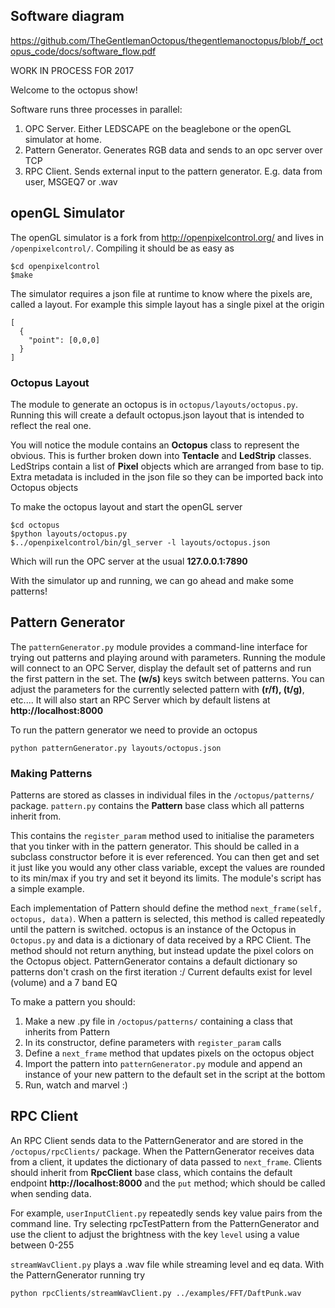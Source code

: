 ## Software diagram

https://github.com/TheGentlemanOctopus/thegentlemanoctopus/blob/f_octopus_code/docs/software_flow.pdf

WORK IN PROCESS FOR 2017 

Welcome to the octopus show! 

Software runs three processes in parallel:

1. OPC Server. Either LEDSCAPE on the beaglebone or the openGL simulator at home.
2. Pattern Generator. Generates RGB data and sends to an opc server over TCP
3. RPC Client. Sends external input to the pattern generator. E.g. data from user, MSGEQ7 or .wav

## openGL Simulator ##

The openGL simulator is a fork from http://openpixelcontrol.org/ and lives in `/openpixelcontrol/`. Compiling it should be as easy as

```
$cd openpixelcontrol
$make
```

The simulator requires a json file at runtime to know where the pixels are, called a layout. For example this simple layout has a single pixel at the origin
```
[
  {
    "point": [0,0,0]
  }
]
```

### Octopus Layout ###

The module to generate an octopus is in `octopus/layouts/octopus.py`. Running this will create a default octopus.json layout that is intended to reflect the real one. 

You will notice the module contains an **Octopus** class to represent the obvious. This is further broken down into **Tentacle** and **LedStrip** classes. LedStrips contain a list of **Pixel** objects which are arranged from base to tip. Extra metadata is included in the json file so they can be imported back into Octopus objects

To make the octopus layout and start the openGL server
```
$cd octopus
$python layouts/octopus.py
$../openpixelcontrol/bin/gl_server -l layouts/octopus.json 
```

Which will run the OPC server at the usual **127.0.0.1:7890**

With the simulator up and running, we can go ahead and make some patterns!

## Pattern Generator ##

The `patternGenerator.py` module provides a command-line interface for trying out patterns and playing around with parameters. Running the module will connect to an OPC Server, display the default set of patterns and run the first pattern in the set. The **(w/s)** keys switch between patterns. You can adjust the parameters for the currently selected pattern with **(r/f), (t/g)**, etc.... It will also start an RPC Server which by default listens at **http://localhost:8000**

To run the pattern generator we need to provide an octopus

```python patternGenerator.py layouts/octopus.json```

### Making Patterns ###

Patterns are stored as classes in individual files in the `/octopus/patterns/` package. `pattern.py` contains the **Pattern** base class which all patterns inherit from. 

This contains the `register_param` method used to initialise the parameters that you tinker with in the pattern generator. This should be called in a subclass constructor before it is ever referenced. You can then get and set it just like you would any other class variable, except the values are rounded to its min/max if you try and set it beyond its limits. The module's script has a simple example.

Each implementation of Pattern should define the method `next_frame(self, octopus, data)`. When a pattern is selected, this method is called repeatedly until the pattern is switched. octopus is an instance of the Octopus in `Octopus.py` and data is a dictionary of data received by a RPC Client. The method should not return anything, but instead update the pixel colors on the Octopus object. PatternGenerator contains a default dictionary so patterns don't crash on the first iteration :/ Current defaults exist for level (volume) and a 7 band EQ 

To make a pattern you should:

1. Make a new .py file in `/octopus/patterns/` containing a class that inherits from Pattern
2. In its constructor, define parameters with `register_param` calls
3. Define a `next_frame` method that updates pixels on the octopus object
4. Import the pattern into `patternGenerator.py` module and append an instance of your new pattern to the default set in the script at the bottom
5. Run, watch and marvel :)

## RPC Client ##

An RPC Client sends data to the PatternGenerator and are stored in the `/octopus/rpcClients/` package. When the PatternGenerator receives data from a client, it updates the dictionary of data passed to `next_frame`. Clients should inherit from **RpcClient** base class, which contains the default endpoint **http://localhost:8000** and the `put` method; which should be called when sending data.

For example, `userInputClient.py` repeatedly sends key value pairs from the command line. Try selecting rpcTestPattern from the PatternGenerator and use the client to adjust the brightness with the key `level` using a value between 0-255

`streamWavClient.py` plays a .wav file while streaming level and eq data. With the PatternGenerator running try

`python rpcClients/streamWavClient.py ../examples/FFT/DaftPunk.wav`
